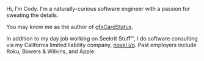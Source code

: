 Hi, I’m Cody. I'm a naturally-curious software engineer with a passion for
sweating the details.

You may know me as the author of [gfxCardStatus][gfxCardStatus].

In addition to my day job working on Seekrit Stuff™, I do software consulting
via my California limited liability company, [novel i/o][novel]. Past employers
include Roku, Bowers & Wilkins, and Apple.

[gfxCardStatus]: https://gfx.io
[novel]: https://novel.io
